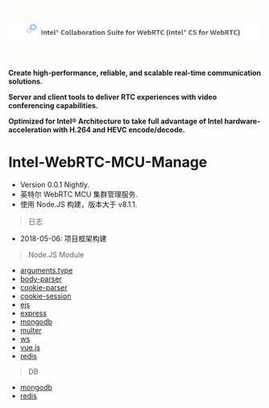 ![intel-mcu-icon](./src/intel_mcu.png)

**Create high-performance, reliable, and scalable real-time communication solutions.**

**Server and client tools to deliver RTC experiences with video conferencing capabilities.**

**Optimized for Intel® Architecture to take full advantage of Intel hardware-acceleration with H.264 and HEVC encode/decode.**

# Intel-WebRTC-MCU-Manage

* Version 0.0.1 Nightly.
* 英特尔 WebRTC MCU 集群管理服务.
* 使用 Node.JS 构建，版本大于 v8.1.1.


> 日志
* 2018-05-06: 项目框架构建


> Node.JS Module
* [arguments.type](https://github.com/xivistudios/arguments.type)<br>
* [body-parser](https://github.com/expressjs/body-parser)<br>
* [cookie-parser](https://github.com/expressjs/cookie-parser)<br>
* [cookie-session](https://github.com/expressjs/cookie-session)<br>
* [ejs](https://github.com/tj/ejs)<br>
* [express](https://github.com/expressjs/express)<br>
* [mongodb](https://github.com/mongodb/node-mongodb-native)<br>
* [multer](https://github.com/expressjs/multer)<br>
* [ws](https://github.com/websockets/ws)<br>
* [vue.js](https://github.com/vuejs/vue)<br>
* [redis](https://www.npmjs.com/package/redis)<br>


> DB
* [mongodb](https://www.mongodb.com/)<br>
* [redis](https://redis.io/)<br>